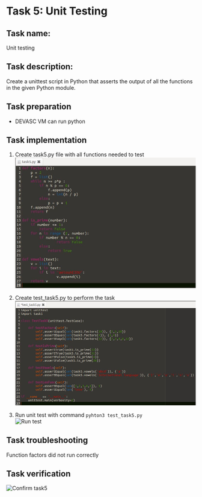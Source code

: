 # Task 5: Unit Testing

## Task name: 
Unit testing

## Task description: 
Create a unittest script in Python that asserts the output of all the 
functions in the given Python module.

## Task preparation
- DEVASC VM can run python

## Task implementation
1. Create task5.py file with all functions needed to test     
![python module](task5pymodule.JPG)    

2. Create test_task5.py to perform the task    
![test code](task5test.JPG)

3. Run unit test with command `pyhton3 test_task5.py`    
![Run test](task5screenshot.JPG)       
 
## Task troubleshooting
Function factors did not run correctly

## Task verification
![Confirm task5](task5screenshot.JPG)

